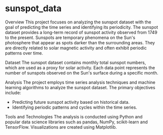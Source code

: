 # sunspot_data
Overview
This project focuses on analyzing the sunspot dataset with the goal of predicting the time series and identifying its periodicity. The sunspot dataset provides a long-term record of sunspot activity observed from 1749 to the present. Sunspots are temporary phenomena on the Sun's photosphere that appear as spots darker than the surrounding areas. They are directly related to solar magnetic activity and often exhibit periodic patterns over time.

Dataset
The sunspot dataset contains monthly total sunspot numbers, which are used as a proxy for solar activity. Each data point represents the number of sunspots observed on the Sun's surface during a specific month.

Analysis
The project employs time series analysis techniques and machine learning algorithms to analyze the sunspot dataset. The primary objectives include:

- Predicting future sunspot activity based on historical data.
- Identifying periodic patterns and cycles within the time series.

Tools and Technologies
The analysis is conducted using Python and popular data science libraries such as pandas, NumPy, scikit-learn and TensorFlow. Visualizations are created using Matplotlib.
